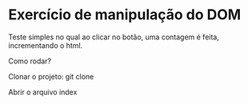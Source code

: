 # Exercício de manipulação do DOM

<p>Teste simples no qual ao clicar no botão, uma contagem é feita, incrementando o html.</p>
<p>Como rodar?</p> 
<p>Clonar o projeto: git clone </p>
<p>Abrir o arquivo index</p>

